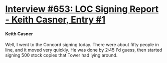 # [Interview #653: LOC Signing Report - Keith Casner, Entry #1](https://www.theoryland.com/intvmain.php?i=653#1)

#### Keith Casner

Well, I went to the Concord signing today. There were about fifty people in line, and it moved very quickly. He was done by 2:45 I'd guess, then started signing 500 stock copies that Tower had lying around.

